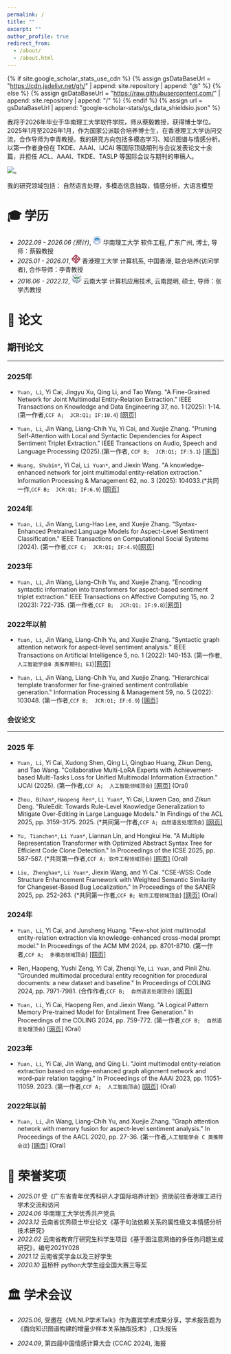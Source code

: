 ```yaml
---
permalink: /
title: ""
excerpt: ""
author_profile: true
redirect_from: 
  - /about/
  - /about.html
---
```


{% if site.google_scholar_stats_use_cdn %}
{% assign gsDataBaseUrl = "https://cdn.jsdelivr.net/gh/" | append: site.repository | append: "@" %}
{% else %}
{% assign gsDataBaseUrl = "https://raw.githubusercontent.com/" | append: site.repository | append: "/" %}
{% endif %}
{% assign url = gsDataBaseUrl | append: "google-scholar-stats/gs_data_shieldsio.json" %}

<span class='anchor' id='about-me'></span>


我将于2026年毕业于华南理工大学软件学院，师从蔡毅教授，获得博士学位。2025年1月至2026年1月，作为国家公派联合培养博士生，在香港理工大学访问交流，合作导师为李青教授。我的研究方向包括多模态学习、知识图谱与情感分析。以第一作者身份在 TKDE、AAAI、IJCAI 等国际顶级期刊与会议发表论文十余篇，并担任 ACL、AAAI、TKDE、TASLP 等国际会议与期刊的审稿人。

 <a href='https://scholar.google.com/citations?user=5VtOcSkAAAAJ&hl'><img src="https://img.shields.io/endpoint?url={{ url | url_encode }}&logo=Google%20Scholar&labelColor=f6f6f6&color=9cf&style=flat&label=引用"></a>。 


我的研究领域包括：
自然语言处理，多模态信息抽取，情感分析，大语言模型
  


<span class='anchor' id='-xl'></span>

# 🎓 学历



- *2022.09 - 2026.06 (预计)*, <a href=""><img class="svg" src="/images/SCUt.jpg" width="20pt"></a> 华南理工大学 软件工程, 广东广州, 博士, 导师：蔡毅教授
- *2025.01 - 2026.01*, <a href=""><img class="svg" src="/images/polyU.jpg" width="20pt"></a> 香港理工大学 计算机系, 中国香港, 联合培养(访问学者), 合作导师：李青教授
- *2016.06 - 2022.12*, <a href=""><img class="svg" src="/images/YNU.jpg" width="23pt"></a> 云南大学 计算机应用技术, 云南昆明, 硕士, 导师：张学杰教授

 
<span class='anchor' id='-lwzl'></span>

# 📝 论文

## 期刊论文
---
<!-- <div class='paper-box'><div class='paper-box-image'><div><div class="badge">Sensors 2022</div><img src='images/sensors2022.svg' alt="sym" width="100%"></div></div>
<div class='paper-box-text' markdown="1">


</div>
</div> -->
### 2025年

-	`Yuan, Li`, Yi Cai, Jingyu Xu, Qing Li, and Tao Wang. "A Fine-Grained Network for Joint Multimodal Entity-Relation Extraction." IEEE Transactions on Knowledge and Data Engineering 37, no. 1 (2025): 1-14. (第一作者,`CCF A;  JCR:Q1; IF:10.4`)  [[网页]](https://ieeexplore.ieee.org/abstract/document/10736404)


- `Yuan, Li`, Jin Wang, Liang-Chih Yu, Yi Cai, and Xuejie Zhang. "Pruning Self-Attention with Local and Syntactic Dependencies for Aspect Sentiment Triplet Extraction." IEEE Transactions on Audio, Speech and Language Processing (2025).(第一作者, `CCF B;  JCR:Q1; IF:5.1`)  [[网页]](https://ieeexplore.ieee.org/document/11027450)


- `Huang, Shubin*`, Yi Cai, `Li Yuan*`, and Jiexin Wang. "A knowledge-enhanced network for joint multimodal entity-relation extraction." Information Processing & Management 62, no. 3 (2025): 104033.(*共同一作,`CCF B;  JCR:Q1; IF:6.9`)  [[网页]](https://www.sciencedirect.com/science/article/pii/S0306457324003923)

### 2024年

- `Yuan, Li`, Jin Wang, Lung-Hao Lee, and Xuejie Zhang. "Syntax-Enhanced Pretrained Language Models for Aspect-Level Sentiment Classification." IEEE Transactions on Computational Social Systems (2024). (第一作者,`CCF C;  JCR:Q1; IF:4.9`)[[网页]](https://ieeexplore.ieee.org/document/10813579)


### 2023年
- `Yuan, Li`, Jin Wang, Liang-Chih Yu, and Xuejie Zhang. "Encoding syntactic information into transformers for aspect-based sentiment triplet extraction." IEEE Transactions on Affective Computing 15, no. 2 (2023): 722-735. (第一作者,`CCF B;  JCR:Q1; IF:9.8`)[[网页]](https://ieeexplore.ieee.org/document/10175600/)

### 2022年以前
- `Yuan, Li`, Jin Wang, Liang-Chih Yu, and Xuejie Zhang. "Syntactic graph attention network for aspect-level sentiment analysis." IEEE Transactions on Artificial Intelligence 5, no. 1 (2022): 140-153. (第一作者,`人工智能学会B 类推荐期刊; EI`)[[网页]](https://ieeexplore.ieee.org/document/9976197/)


- `Yuan, Li`, Jin Wang, Liang-Chih Yu, and Xuejie Zhang. "Hierarchical template transformer for fine-grained sentiment controllable generation." Information Processing & Management 59, no. 5 (2022): 103048. (第一作者,`CCF B;  JCR:Q1; IF:6.9`)  [[网页]](https://www.sciencedirect.com/science/article/pii/S0306457322001546)



<!-- <div class='paper-box'><div class='paper-box-image'><div><div class="badge">Sens. Actuators Phys. 2021</div><img src='images/sna2021.svg' alt="sym" width="100%"></div></div>
<div class='paper-box-text' markdown="1"> -->


### 会议论文
---

### 2025 年
- `Yuan, Li`, Yi Cai, Xudong Shen, Qing Li, Qingbao Huang, Zikun Deng, and Tao Wang. "Collaborative Multi-LoRA Experts with Achievement-based Multi-Tasks Loss for Unified Multimodal Information Extraction." IJCAI (2025). (第一作者,`CCF A;  人工智能领域顶会`)  [[网页]](https://arxiv.org/abs/2505.06303) (Oral)


- `Zhou, Bihan*`, `Haopeng Ren*`, `Li Yuan*`, Yi Cai, Liuwen Cao, and Zikun Deng. "RuleEdit: Towards Rule-Level Knowledge Generalization to Mitigate Over-Editing in Large Language Models." In Findings of the ACL 2025, pp. 3159-3175. 2025. (*共同第一作者,`CCF A; 自然语言处理顶会`)  [[网页]](https://aclanthology.org/2025.findings-acl.164/)


- `Yu, Tianchen*`, `Li Yuan*`, Liannan Lin, and Hongkui He. "A Multiple Representation Transformer with Optimized Abstract Syntax Tree for Efficient Code Clone Detection." In Proceedings of the ICSE 2025, pp. 587-587. (*共同第一作者,`CCF A; 软件工程领域顶会`)  [[网页]](https://www.computer.org/csdl/proceedings-article/icse/2025/056900a587/251mFD6rzPO/) (Oral)



- `Liu, Zhenghao*`, `Li Yuan*`, Jiexin Wang, and Yi Cai. "CSE-WSS: Code Structure Enhancement Framework with Weighted Semantic Similarity for Changeset-Based Bug Localization." In Proceedings of the SANER 2025, pp. 252-263. (*共同第一作者,`CCF B; 软件工程领域顶会`)  [[网页]](https://ieeexplore.ieee.org/abstract/document/10992515/) (Oral)


### 2024年

- `Yuan, Li`, Yi Cai, and Junsheng Huang. "Few-shot joint multimodal entity-relation extraction via knowledge-enhanced cross-modal prompt model." In Proceedings of the ACM MM 2024, pp. 8701-8710. (第一作者,`CCF A;  多模态领域顶会`)  [[网页]](https://dl.acm.org/doi/abs/10.1145/3664647.3680717?casa_token=Okofl6ANBQ8AAAAA:--QvmiPsfzDmqdUzHEcEi_f-ptnE2cBDDQx2Bfr3eqcziAMAveRQb-Mart_oWjOdnn5JTXbuolo)


- Ren, Haopeng, Yushi Zeng, Yi Cai, Zhenqi Ye, `Li Yuan`, and Pinli Zhu. "Grounded multimodal procedural entity recognition for procedural documents: a new dataset and baseline." In Proceedings of COLING 2024, pp. 7971-7981.  (合作作者,`CCF B;  自然语言处理顶会`)  [[网页]](https://aclanthology.org/2024.lrec-main.702/)


- `Yuan, Li`, Yi Cai, Haopeng Ren, and Jiexin Wang. "A Logical Pattern Memory Pre-trained Model for Entailment Tree Generation." In Proceedings of the COLING 2024, pp. 759-772.  (第一作者,`CCF B;  自然语言处理顶会`)  [[网页]](https://aclanthology.org/2024.lrec-main.68/) (Oral)


### 2023年
- `Yuan, Li`, Yi Cai, Jin Wang, and Qing Li. "Joint multimodal entity-relation extraction based on edge-enhanced graph alignment network and word-pair relation tagging." In Proceedings of the AAAI 2023, pp. 11051-11059. 2023. (第一作者,`CCF A;  人工智能顶会`)  [[网页]](https://ojs.aaai.org/index.php/AAAI/article/view/26309/) (Oral)

### 2022年以前
- `Yuan, Li`, Jin Wang, Liang-Chih Yu, and Xuejie Zhang. "Graph attention network with memory fusion for aspect-level sentiment analysis." In Proceedings of the AACL 2020, pp. 27-36. (第一作者,`人工智能学会 C 类推荐会议`)  [[网页]](https://aclanthology.org/2020.aacl-main.4/) (Oral)



<!-- ### 专利
---
- 康宜华, `唐健`. 一种基于铁磁性板的缺陷检测方法. [[网页]](https://cprs.patentstar.com.cn/Search/Detail?ANE=9IBC8DFA9GCB8DEA6FAA9HHFCICA1BAA9ACB9EGC9GAA6AAA)
- 康宜华, `唐健`. 基于电磁原理的倒角测量装置.[[网页]](http://www.wanfangdata.com.cn/details/detail.do?_type=patent&id=CN201921137073.X)
- 伍剑波, 王杰, 方辉, `唐健`. 一种钢管脉冲磁化漏磁探伤装置. [[网页]](https://kns.cnki.net/KCMS/detail/detail.aspx?dbcode=SCPD&dbname=SCPD2016&filename=CN105334260A&v=) 
- 伍剑波, `唐健`, 王杰, 方辉. 一种基于动生涡电流的金属管件电磁无损检测装置. [[网页]](https://kns.cnki.net/KCMS/detail/detail.aspx?dbcode=SCPD&dbname=SCPD2016&filename=CN105510433A&v=) 
- 刁燕, 陈敏, 王荣彪, `唐健`, 蒲廷燕, 都健. 一种基于绳体拉力传动的机械手. [[网页]](https://kns.cnki.net/KCMS/detail/detail.aspx?dbcode=SCPD&dbname=SCPD2016&filename=CN105773598A&v=)  -->







<span class='anchor' id='-ryjx'></span>

# 🏅 荣誉奖项
- *2025.01* 受《广东省青年优秀科研人才国际培养计划》资助前往香港理工进行学术交流和访问
- *2024.06* 华南理工大学优秀共产党员
- *2023.12* 云南省优秀硕士毕业论文《基于句法依赖关系的属性级文本情感分析技术研究》 
- *2022.02* 云南省教育厅研究生科学生项目《基于图注意网络的多任务问题生成研究》，编号2021Y028
- *2021.12* 云南省奖学金以及三好学生
- *2020.10* 蓝桥杯 python大学生组全国大赛三等奖


<span class='anchor' id='-xshy'></span>

# 🏛️ 学术会议
- *2025.06*, 受邀在《MLNLP学术Talk》作为嘉宾学术成果分享，学术报告题为《面向知识图谱构建的增量少样本关系抽取技术》, 口头报告

- *2024.09*, 第四届中国情感计算大会 (CCAC 2024), 海报

<!-- <span class='anchor' id='-gzsx'></span>

# 💻 工作实习
- *2018.05 - 2020.02*, 重庆长江轴承股份有限公司, 重庆
- *2020.11.25 - 2020.12.02*, 湖北新冶钢有限公司, 湖北黄石
- *2017.6 - 2021.1*, 制造装备数字化国家工程研究中心, 湖北武汉 -->
